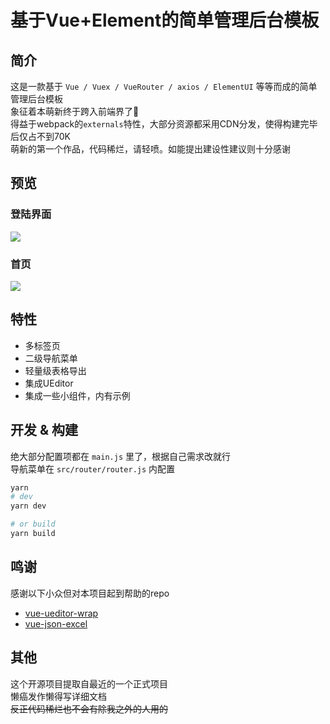 # 基于Vue+Element的简单管理后台模板

## 简介
这是一款基于 `Vue / Vuex / VueRouter / axios / ElementUI` 等等而成的简单管理后台模板  
象征着本萌新终于跨入前端界了🎉  
得益于webpack的`externals`特性，大部分资源都采用CDN分发，使得构建完毕后仅占不到70K  
萌新的第一个作品，代码稀烂，请轻喷。如能提出建设性建议则十分感谢  

## 预览
### 登陆界面
![](https://ws1.sinaimg.cn/large/647b8589gy1ftndzqepcwj21hc0qvx6p.jpg)
### 首页
![](https://ws1.sinaimg.cn/large/647b8589gy1ftndzq4c51j21hc0qxjry.jpg)

## 特性
- 多标签页
- 二级导航菜单
- 轻量级表格导出
- 集成UEditor
- 集成一些小组件，内有示例

## 开发 & 构建
绝大部分配置项都在 `main.js` 里了，根据自己需求改就行  
导航菜单在 `src/router/router.js` 内配置  

```bash
yarn
# dev
yarn dev

# or build
yarn build
```

## 鸣谢
感谢以下小众但对本项目起到帮助的repo
- [vue-ueditor-wrap](https://github.com/HaoChuan9421/vue-ueditor-wrap)
- [vue-json-excel](https://github.com/jecovier/vue-json-excel)

## 其他
这个开源项目提取自最近的一个正式项目  
懒癌发作懒得写详细文档  
<del>反正代码稀烂也不会有除我之外的人用的</del>  